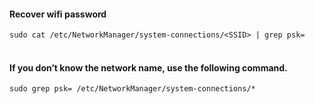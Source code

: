 
#### Recover wifi password
```sudo cat /etc/NetworkManager/system-connections/<SSID> | grep psk=```
<br><br>

#### If you don’t know the network name, use the following command.
```sudo grep psk= /etc/NetworkManager/system-connections/*```
<br><br>
